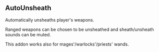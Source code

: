 ## AutoUnsheath

Automatically unsheaths player's weapons. 


Ranged weapons can be chosen to be unsheathed and sheath/unsheath sounds can be muted.

This addon works also for mages'/warlocks'/priests' wands.
